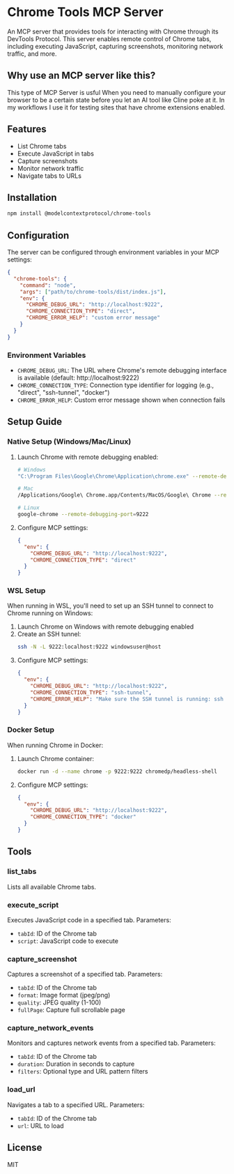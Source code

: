 # Chrome Tools MCP Server

An MCP server that provides tools for interacting with Chrome through its DevTools Protocol. This server enables remote control of Chrome tabs, including executing JavaScript, capturing screenshots, monitoring network traffic, and more.

## Why use an MCP server like this?
This type of MCP Server is usful When you need to manually configure your browser to be a certain state before you let an AI tool like Cline poke at it. In my workflows I use it for testing sites that have chrome extensions enabled. 

## Features

- List Chrome tabs
- Execute JavaScript in tabs
- Capture screenshots
- Monitor network traffic
- Navigate tabs to URLs

## Installation

```bash
npm install @modelcontextprotocol/chrome-tools
```

## Configuration

The server can be configured through environment variables in your MCP settings:

```json
{
  "chrome-tools": {
    "command": "node",
    "args": ["path/to/chrome-tools/dist/index.js"],
    "env": {
      "CHROME_DEBUG_URL": "http://localhost:9222",
      "CHROME_CONNECTION_TYPE": "direct",
      "CHROME_ERROR_HELP": "custom error message"
    }
  }
}
```

### Environment Variables

- `CHROME_DEBUG_URL`: The URL where Chrome's remote debugging interface is available (default: http://localhost:9222)
- `CHROME_CONNECTION_TYPE`: Connection type identifier for logging (e.g., "direct", "ssh-tunnel", "docker")
- `CHROME_ERROR_HELP`: Custom error message shown when connection fails

## Setup Guide

### Native Setup (Windows/Mac/Linux)

1. Launch Chrome with remote debugging enabled:
   ```bash
   # Windows
   "C:\Program Files\Google\Chrome\Application\chrome.exe" --remote-debugging-port=9222

   # Mac
   /Applications/Google\ Chrome.app/Contents/MacOS/Google\ Chrome --remote-debugging-port=9222

   # Linux
   google-chrome --remote-debugging-port=9222
   ```

2. Configure MCP settings:
   ```json
   {
     "env": {
       "CHROME_DEBUG_URL": "http://localhost:9222",
       "CHROME_CONNECTION_TYPE": "direct"
     }
   }
   ```

### WSL Setup

When running in WSL, you'll need to set up an SSH tunnel to connect to Chrome running on Windows:

1. Launch Chrome on Windows with remote debugging enabled
2. Create an SSH tunnel:
   ```bash
   ssh -N -L 9222:localhost:9222 windowsuser@host
   ```
3. Configure MCP settings:
   ```json
   {
     "env": {
       "CHROME_DEBUG_URL": "http://localhost:9222",
       "CHROME_CONNECTION_TYPE": "ssh-tunnel",
       "CHROME_ERROR_HELP": "Make sure the SSH tunnel is running: ssh -N -L 9222:localhost:9222 windowsuser@host"
     }
   }
   ```

### Docker Setup

When running Chrome in Docker:

1. Launch Chrome container:
   ```bash
   docker run -d --name chrome -p 9222:9222 chromedp/headless-shell
   ```

2. Configure MCP settings:
   ```json
   {
     "env": {
       "CHROME_DEBUG_URL": "http://localhost:9222",
       "CHROME_CONNECTION_TYPE": "docker"
     }
   }
   ```

## Tools

### list_tabs
Lists all available Chrome tabs.

### execute_script
Executes JavaScript code in a specified tab.
Parameters:
- `tabId`: ID of the Chrome tab
- `script`: JavaScript code to execute

### capture_screenshot
Captures a screenshot of a specified tab.
Parameters:
- `tabId`: ID of the Chrome tab
- `format`: Image format (jpeg/png)
- `quality`: JPEG quality (1-100)
- `fullPage`: Capture full scrollable page

### capture_network_events
Monitors and captures network events from a specified tab.
Parameters:
- `tabId`: ID of the Chrome tab
- `duration`: Duration in seconds to capture
- `filters`: Optional type and URL pattern filters

### load_url
Navigates a tab to a specified URL.
Parameters:
- `tabId`: ID of the Chrome tab
- `url`: URL to load

## License

MIT
